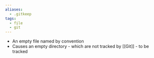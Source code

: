 ```yaml
---
aliases:
  - .gitkeep
tags:
  - file
  - git
---
```

- An empty file named by convention
- Causes an empty directory - which are not tracked by [[Git]] - to be tracked